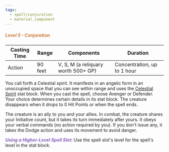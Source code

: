 ```yaml
---
tags:
  - spell/conjuration
  - material_component
---
```

##### *<span style="color:rgb(203, 123, 55)">Level 5 - Conjuration</span>*

|Casting Time|Range|Components|Duration|
|---|---|---|---|
|Action|90 feet|V, S, M (a reliquary worth 500+ GP)|Concentration, up to 1 hour|
You call forth a Celestial spirit. It manifests in an angelic form in an unoccupied space that you can see within range and uses the [Celestial Spirit](https://www.aidedd.org/monster/celestial-spirit) stat block. When you cast the spell, choose Avenger or Defender. Your choice determines certain details in its stat block. The creature disappears when it drops to 0 Hit Points or when the spell ends. 

The creature is an ally to you and your allies. In combat, the creature shares your Initiative count, but it takes its turn immediately after yours. It obeys your verbal commands (no action required by you). If you don't issue any, it takes the Dodge action and uses its movement to avoid danger. 

***<span style="color:rgb(134, 93, 187)">Using a Higher-Level Spell Slot</span>***: Use the spell slot's level for the spell's level in the stat block.